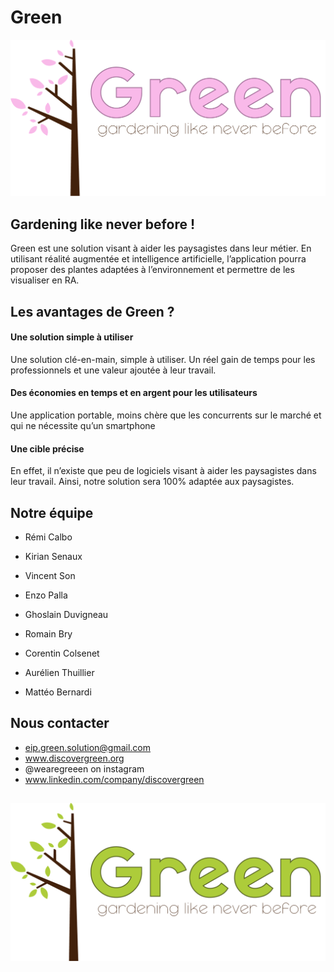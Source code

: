 # Green
![alt text](https://github.com/Green-Project/Green/blob/main/Ressources/Logos/sakura_pink_stroke_for_light_background.png?raw=true)

## Gardening like never before ! 

Green est une solution visant à aider les paysagistes dans leur métier.
En utilisant réalité augmentée et intelligence artificielle, l’application pourra proposer des plantes adaptées à l’environnement et permettre de les visualiser en RA.

## Les avantages de Green ?
 
#### Une solution simple à utiliser
Une solution clé-en-main, simple à utiliser.
Un réel gain de temps pour les professionnels et une valeur ajoutée à leur travail.
#### Des économies en temps et en argent pour les utilisateurs
Une application portable, moins chère que les concurrents sur le marché et qui ne nécessite qu’un smartphone
#### Une cible précise
En effet, il n’existe que peu de logiciels visant à aider les paysagistes dans leur travail. 
Ainsi, notre solution sera 100% adaptée aux paysagistes. 

## Notre équipe

-   Rémi Calbo
    
-   Kirian Senaux
    
-   Vincent Son
    
-   Enzo Palla
    
-   Ghoslain Duvigneau
    
-   Romain Bry
    
-   Corentin Colsenet
    
-   Aurélien Thuillier
    
-   Mattéo Bernardi

## Nous contacter
* eip.green.solution@gmail.com
* www.discovergreen.org
* @wearegreeen on instagram  
* www.linkedin.com/company/discovergreen

##
![alt text](https://github.com/Green-Project/Green/blob/main/Ressources/Logos/green_darkgreen_stroke.png?raw=true)
